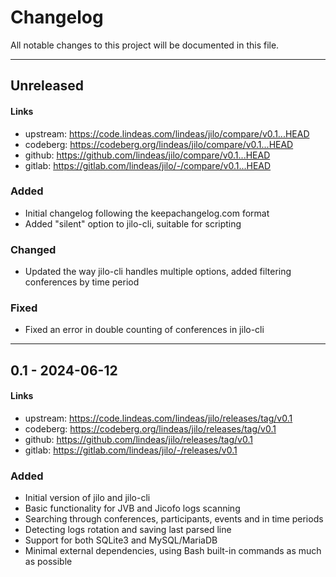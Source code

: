 # Changelog

All notable changes to this project will be documented in this file.

---

## Unreleased

#### Links
- upstream: https://code.lindeas.com/lindeas/jilo/compare/v0.1...HEAD
- codeberg: https://codeberg.org/lindeas/jilo/compare/v0.1...HEAD
- github: https://github.com/lindeas/jilo/compare/v0.1...HEAD
- gitlab: https://gitlab.com/lindeas/jilo/-/compare/v0.1...HEAD

### Added
- Initial changelog following the keepachangelog.com format
- Added "silent" option to jilo-cli, suitable for scripting

### Changed
- Updated the way jilo-cli handles multiple options, added filtering conferences by time period

### Fixed
- Fixed an error in double counting of conferences in jilo-cli

---

## 0.1 - 2024-06-12

#### Links
- upstream: https://code.lindeas.com/lindeas/jilo/releases/tag/v0.1
- codeberg: https://codeberg.org/lindeas/jilo/releases/tag/v0.1
- github: https://github.com/lindeas/jilo/releases/tag/v0.1
- gitlab: https://gitlab.com/lindeas/jilo/-/releases/v0.1

### Added
- Initial version of jilo and jilo-cli
- Basic functionality for JVB and Jicofo logs scanning
- Searching through conferences, participants, events and in time periods
- Detecting logs rotation and saving last parsed line
- Support for both SQLite3 and MySQL/MariaDB
- Minimal external dependencies, using Bash built-in commands as much as possible
